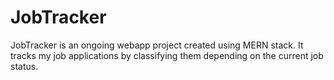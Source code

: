 # JobTracker
JobTracker is an ongoing webapp project created using MERN stack. It tracks my job applications by classifying them depending on the current job status. 
## 
